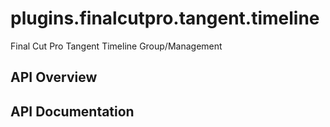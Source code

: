 # plugins.finalcutpro.tangent.timeline

Final Cut Pro Tangent Timeline Group/Management

## API Overview

## API Documentation

